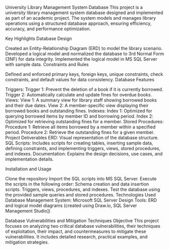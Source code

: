University Library Management System Database
This project is a university library management system database designed and implemented as part of an academic project. The system models and manages library operations using a structured database approach, ensuring efficiency, accuracy, and performance optimization.

Key Highlights
Database Design

Created an Entity-Relationship Diagram (ERD) to model the library scenario.
Developed a logical model and normalized the database to 3rd Normal Form (3NF) for data integrity.
Implemented the logical model in MS SQL Server with sample data.
Constraints and Rules

Defined and enforced primary keys, foreign keys, unique constraints, check constraints, and default values for data consistency.
Database Features

Triggers:
Trigger 1: Prevent the deletion of a book if it is currently borrowed.
Trigger 2: Automatically calculate and update fines for overdue books.
Views:
View 1: A summary view for library staff showing borrowed books and their due dates.
View 2: A member-specific view displaying their borrowed books and outstanding fines.
Indexes:
Index 1: Optimized for querying borrowed items by member ID and borrowing period.
Index 2: Optimized for retrieving outstanding fines for a member.
Stored Procedures:
Procedure 1: Retrieve all items borrowed by a member within a specified period.
Procedure 2: Retrieve the outstanding fines for a given member.
Project Deliverables
ERD: Visual representation of the database structure.
SQL Scripts: Includes scripts for creating tables, inserting sample data, defining constraints, and implementing triggers, views, stored procedures, and indexes.
Documentation: Explains the design decisions, use cases, and implementation details.

Installation and Usage

Clone the repository
Import the SQL scripts into MS SQL Server.
Execute the scripts in the following order:
Schema creation and data insertion scripts.
Triggers, views, procedures, and indexes.
Test the database using the provided sample queries and stored procedures.
Technologies Used
Database Management System: Microsoft SQL Server
Design Tools: ERD and logical model diagrams (created using  Draw.io, SQL Server Management Studio])


Database Vulnerabilities and Mitigation Techniques
Objective
This project focuses on analyzing two critical database vulnerabilities, their techniques of exploitation, their impact, and countermeasures to mitigate these vulnerabilities. It includes detailed research, practical examples, and mitigation strategies.
